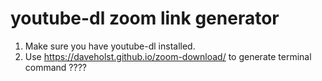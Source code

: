 # youtube-dl zoom link generator

1. Make sure you have youtube-dl installed.
2. Use https://daveholst.github.io/zoom-download/ to generate terminal command
   ????
